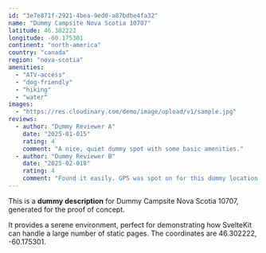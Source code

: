 ```yaml
---
id: "3e7e871f-2921-4bea-9ed0-a87bdbe4fa32"
name: "Dummy Campsite Nova Scotia 10707"
latitude: 46.302222
longitude: -60.175301
continent: "north-america"
country: "canada"
region: "nova-scotia"
amenities:
  - "ATV-access"
  - "dog-friendly"
  - "hiking"
  - "water"
images:
  - "https://res.cloudinary.com/demo/image/upload/v1/sample.jpg"
reviews:
  - author: "Dummy Reviewer A"
    date: "2025-01-015"
    rating: 4
    comment: "A nice, quiet dummy spot with some basic amenities."
  - author: "Dummy Reviewer B"
    date: "2025-02-018"
    rating: 4
    comment: "Found it easily. GPS was spot on for this dummy location."
---
```


This is a **dummy description** for Dummy Campsite Nova Scotia 10707, generated for the proof of concept.

It provides a serene environment, perfect for demonstrating how SvelteKit can handle a large number of static pages. The coordinates are 46.302222, -60.175301.
